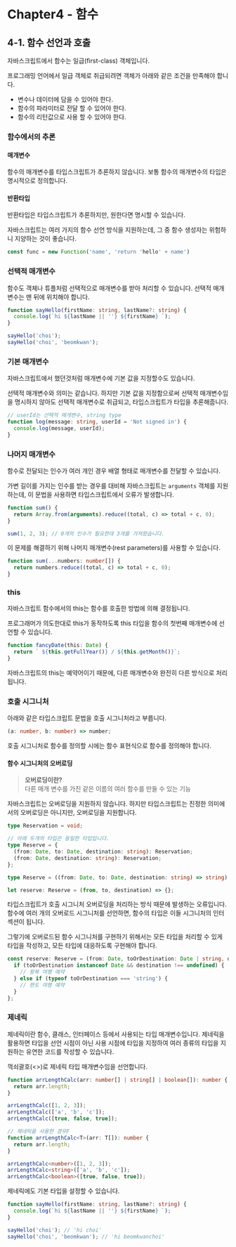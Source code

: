 # Chapter4 - 함수

## 4-1. 함수 선언과 호출

자바스크립트에서 함수는 일급(first-class) 객체입니다.

프로그래밍 언어에서 일급 객체로 취급되려면 객체가 아래와 같은 조건을 만족해야 합니다.

- 변수나 데이터에 담을 수 있어야 한다.
- 함수의 파라미터로 전달 할 수 있어야 한다.
- 함수의 리턴값으로 사용 할 수 있어야 한다.

### 함수에서의 추론

#### 매개변수

함수의 매개변수를 타입스크립트가 추론하지 않습니다.
보통 함수의 매개변수의 타입은 명시적으로 정의합니다.

#### 반환타입

반환타입은 타입스크립트가 추론하지만, 원한다면 명시할 수 있습니다.

자바스크립트는 여러 가지의 함수 선언 방식을 지원하는데, 그 중 함수 생성자는 위험하니 지양하는 것이 좋습니다.

```ts
const func = new Function('name', 'return 'hello' + name')
```

### 선택적 매개변수

함수도 객체나 튜플처럼 선택적으로 매개변수를 받아 처리할 수 있습니다.
선택적 매개변수는 맨 뒤에 위치해야 합니다.

```ts
function sayHello(firstName: string, lastName?: string) {
  console.log(`hi ${lastName || ''} ${firstName} `);
}

sayHello('choi');
sayHello('choi', 'beomkwan');
```

### 기본 매개변수

자바스크립트에서 했던것처럼 매개변수에 기본 값을 지정할수도 있습니다.

선택적 매개변수와 의미는 같습니다.
하지만 기본 값을 지정함으로써 선택적 매개변수임을 명시하지 않아도 선택적 매개변수로 취급되고, 타입스크립트가 타입을 추론해줍니다.

```ts
// userId는 선택적 매개변수, string type
function log(message: string, userId = 'Not signed in') {
  console.log(message, userId);
}
```

### 나머지 매개변수

함수로 전달되는 인수가 여러 개인 경우 배열 형태로 매개변수를 전달할 수 있습니다.

가변 길이를 가지는 인수를 받는 경우를 대비해 자바스크립트는 `arguments` 객체를 지원하는데, 이 문법을 사용하면 타입스크립트에서 오류가 발생합니다.

```ts
function sum() {
  return Array.from(arguments).reduce((total, c) => total + c, 0);
}

sum(1, 2, 3); // 0개의 인수가 필요한데 3개를 가져왔습니다.
```

이 문제를 해결하기 위해 나머지 매개변수(rest parameters)를 사용할 수 있습니다.

```ts
function sum(...numbers: number[]) {
  return numbers.reduce((total, c) => total + c, 0);
}
```

### this

자바스크립트 함수에서의 this는 함수를 호출한 방법에 의해 결정됩니다.

프로그래머가 의도한대로 this가 동작하도록 this 타입을 함수의 첫번째 매개변수에 선언할 수 있습니다.

```ts
function fancyDate(this: Date) {
  return ` ${this.getFullYear()} / ${this.getMonth()}`;
}
```

자바스크립트의 this는 예약어이기 때문에, 다른 매개변수와 완전히 다른 방식으로 처리됩니다.

### 호출 시그니처

아래와 같은 타입스크립트 문법을 호출 시그니처라고 부릅니다.

```ts
(a: number, b: number) => number;
```

호출 시그니처로 함수를 정의할 시에는 함수 표현식으로 함수를 정의해야 합니다.

#### 함수 시그니처의 오버로딩

> **오버로딩이란?**<br>
> 다른 매개 변수를 가진 같은 이름의 여러 함수를 만들 수 있는 기능

자바스크립트는 오버로딩을 지원하지 않습니다. 하지만 타입스크립트는 진정한 의미에서의 오버로딩은 아니지만, 오버로딩을 지원합니다.

```ts
type Reservation = void;

// 아래 두개의 타입은 동일한 타입입니다.
type Reserve = {
  (from: Date, to: Date, destination: string): Reservation;
  (from: Date, destination: string): Reservation;
};

type Reserve = ((from: Date, to: Date, destination: string) => string) & ((from: Date, destination: string) => string);

let reserve: Reserve = (from, to, destination) => {};
```

타입스크립트가 호출 시그니처 오버로딩을 처리하는 방식 때문에 발생하는 오류입니다.
함수에 여러 개의 오버로드 시그니처를 선언하면, 함수의 타입은 이들 시그니처의 인터섹션이 됩니다.

그렇기에 오버로드된 함수 시그니처를 구현하기 위해서는 모든 타입을 처리할 수 있게 타입을 작성하고, 모든 타입에 대응하도록 구현해야 합니다.

```ts
const reserve: Reserve = (from: Date, toOrDestination: Date | string, destination?: string) => {
  if (toOrDestination instanceof Date && destination !== undefined) {
    // 왕복 여행 예약
  } else if (typeof toOrDestination === 'string') {
    // 편도 여행 예약
  }
};
```

### 제네릭

제네릭이란 함수, 클래스, 인터페이스 등에서 사용되는 타입 매개변수입니다.
제네릭을 활용하면 타입을 선언 시점이 아닌 사용 시점에 타입을 지정하여 여러 종류의 타입을 지원하는 유연한 코드를 작성할 수 있습니다.

꺽쇠괄호(<>)로 제네릭 타입 매개변수임을 선언합니다.

```ts
function arrLengthCalc(arr: number[] | string[] | boolean[]): number {
  return arr.length;
}

arrLengthCalc([1, 2, 3]);
arrLengthCalc(['a', 'b', 'c']);
arrLengthCalc([true, false, true]);

// 제네릭을 사용한 경우F
function arrLengthCalc<T>(arr: T[]): number {
  return arr.length;
}

arrLengthCalc<number>([1, 2, 3]);
arrLengthCalc<string>(['a', 'b', 'c']);
arrLengthCalc<boolean>([true, false, true]);
```

제네릭에도 기본 타입을 설정할 수 있습니다.

```ts
function sayHello(firstName: string, lastName?: string) {
  console.log(`hi ${lastName || ''} ${firstName} `);
}

sayHello('choi'); // 'hi choi'
sayHello('choi', 'beomkwan'); // 'hi beomkwanchoi'
```
